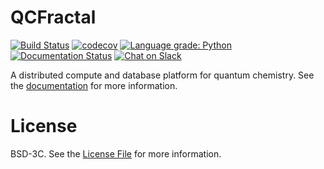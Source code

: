 # QCFractal
[![Build Status](https://travis-ci.org/MolSSI/QCFractal.svg?branch=master)](https://travis-ci.org/MolSSI/QCFractal)
[![codecov](https://codecov.io/gh/MolSSI/QCFractal/branch/master/graph/badge.svg)](https://codecov.io/gh/MolSSI/QCFractal)
[![Language grade: Python](https://img.shields.io/lgtm/grade/python/g/MolSSI/QCFractal.svg?logo=lgtm&logoWidth=18)](https://lgtm.com/projects/g/MolSSI/QCFractal/context:python)
[![Documentation Status](https://readthedocs.org/projects/qcfractal/badge/?version=latest)](https://qcfractal.readthedocs.io/en/latest/?badge=latest)
[![Chat on Slack](https://img.shields.io/badge/chat-on_slack-green.svg?longCache=true&style=flat)](https://join.slack.com/t/qcdb/shared_invite/enQtNDIzNTQ2OTExODk0LWM3OTgxN2ExYTlkMTlkZjA0OTExZDlmNGRlY2M4NWJlNDlkZGQyYWUxOTJmMzc3M2VlYzZjMjgxMDRkYzFmOTE)

A distributed compute and database platform for quantum chemistry. See the [documentation](https://qcfractal.readthedocs.io) for more information.

# License

BSD-3C. See the [License File](LICENSE) for more information.
